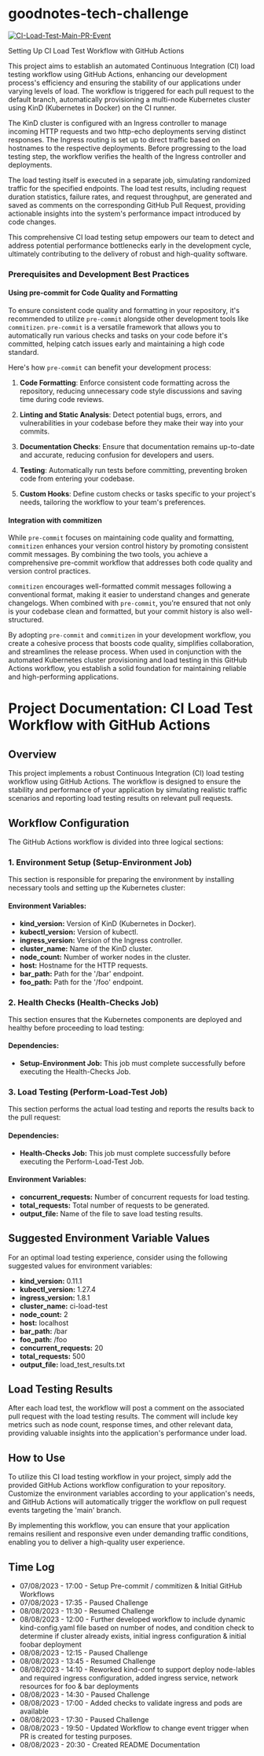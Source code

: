 # goodnotes-tech-challenge

[![CI-Load-Test-Main-PR-Event](https://github.com/pete-leese/cicd-load-test/actions/workflows/main-pr-event.yaml/badge.svg?branch=main)](https://github.com/pete-leese/cicd-load-test/actions/workflows/main-pr-event.yaml)

Setting Up CI Load Test Workflow with GitHub Actions

This project aims to establish an automated Continuous Integration (CI) load testing workflow using GitHub Actions, enhancing our development process's efficiency and ensuring the stability of our applications under varying levels of load. The workflow is triggered for each pull request to the default branch, automatically provisioning a multi-node Kubernetes cluster using KinD (Kubernetes in Docker) on the CI runner.

The KinD cluster is configured with an Ingress controller to manage incoming HTTP requests and two http-echo deployments serving distinct responses. The Ingress routing is set up to direct traffic based on hostnames to the respective deployments. Before progressing to the load testing step, the workflow verifies the health of the Ingress controller and deployments.

The load testing itself is executed in a separate job, simulating randomized traffic for the specified endpoints. The load test results, including request duration statistics, failure rates, and request throughput, are generated and saved as comments on the corresponding GitHub Pull Request, providing actionable insights into the system's performance impact introduced by code changes.

This comprehensive CI load testing setup empowers our team to detect and address potential performance bottlenecks early in the development cycle, ultimately contributing to the delivery of robust and high-quality software.
### Prerequisites and Development Best Practices

#### Using pre-commit for Code Quality and Formatting

To ensure consistent code quality and formatting in your repository, it's recommended to utilize `pre-commit` alongside other development tools like `commitizen`. `pre-commit` is a versatile framework that allows you to automatically run various checks and tasks on your code before it's committed, helping catch issues early and maintaining a high code standard.

Here's how `pre-commit` can benefit your development process:

1. **Code Formatting**: Enforce consistent code formatting across the repository, reducing unnecessary code style discussions and saving time during code reviews.

2. **Linting and Static Analysis**: Detect potential bugs, errors, and vulnerabilities in your codebase before they make their way into your commits.

3. **Documentation Checks**: Ensure that documentation remains up-to-date and accurate, reducing confusion for developers and users.

4. **Testing**: Automatically run tests before committing, preventing broken code from entering your codebase.

5. **Custom Hooks**: Define custom checks or tasks specific to your project's needs, tailoring the workflow to your team's preferences.

#### Integration with commitizen

While `pre-commit` focuses on maintaining code quality and formatting, `commitizen` enhances your version control history by promoting consistent commit messages. By combining the two tools, you achieve a comprehensive pre-commit workflow that addresses both code quality and version control practices.

`commitizen` encourages well-formatted commit messages following a conventional format, making it easier to understand changes and generate changelogs. When combined with `pre-commit`, you're ensured that not only is your codebase clean and formatted, but your commit history is also well-structured.

By adopting `pre-commit` and `commitizen` in your development workflow, you create a cohesive process that boosts code quality, simplifies collaboration, and streamlines the release process. When used in conjunction with the automated Kubernetes cluster provisioning and load testing in this GitHub Actions workflow, you establish a solid foundation for maintaining reliable and high-performing applications.

# Project Documentation: CI Load Test Workflow with GitHub Actions

## Overview

This project implements a robust Continuous Integration (CI) load testing workflow using GitHub Actions. The workflow is designed to ensure the stability and performance of your application by simulating realistic traffic scenarios and reporting load testing results on relevant pull requests.

## Workflow Configuration

The GitHub Actions workflow is divided into three logical sections:

### 1. Environment Setup (Setup-Environment Job)

This section is responsible for preparing the environment by installing necessary tools and setting up the Kubernetes cluster:

#### Environment Variables:

- **kind_version:** Version of KinD (Kubernetes in Docker).
- **kubectl_version:** Version of kubectl.
- **ingress_version:** Version of the Ingress controller.
- **cluster_name:** Name of the KinD cluster.
- **node_count:** Number of worker nodes in the cluster.
- **host:** Hostname for the HTTP requests.
- **bar_path:** Path for the '/bar' endpoint.
- **foo_path:** Path for the '/foo' endpoint.

### 2. Health Checks (Health-Checks Job)

This section ensures that the Kubernetes components are deployed and healthy before proceeding to load testing:

#### Dependencies:

- **Setup-Environment Job:** This job must complete successfully before executing the Health-Checks Job.

### 3. Load Testing (Perform-Load-Test Job)

This section performs the actual load testing and reports the results back to the pull request:

#### Dependencies:

- **Health-Checks Job:** This job must complete successfully before executing the Perform-Load-Test Job.

#### Environment Variables:

- **concurrent_requests:** Number of concurrent requests for load testing.
- **total_requests:** Total number of requests to be generated.
- **output_file:** Name of the file to save load testing results.

## Suggested Environment Variable Values

For an optimal load testing experience, consider using the following suggested values for environment variables:

- **kind_version:** 0.11.1
- **kubectl_version:** 1.27.4
- **ingress_version:** 1.8.1
- **cluster_name:** ci-load-test
- **node_count:** 2
- **host:** localhost
- **bar_path:** /bar
- **foo_path:** /foo
- **concurrent_requests:** 20
- **total_requests:** 500
- **output_file:** load_test_results.txt

## Load Testing Results

After each load test, the workflow will post a comment on the associated pull request with the load testing results. The comment will include key metrics such as node count, response times, and other relevant data, providing valuable insights into the application's performance under load.

## How to Use

To utilize this CI load testing workflow in your project, simply add the provided GitHub Actions workflow configuration to your repository. Customize the environment variables according to your application's needs, and GitHub Actions will automatically trigger the workflow on pull request events targeting the 'main' branch.

By implementing this workflow, you can ensure that your application remains resilient and responsive even under demanding traffic conditions, enabling you to deliver a high-quality user experience.

## Time Log
- 07/08/2023 - 17:00 - Setup Pre-commit / commitizen & Initial GitHub Workflows
- 07/08/2023 - 17:35 - Paused Challenge
- 08/08/2023 - 11:30 - Resumed Challenge
- 08/08/2023 - 12:00 - Further developed workflow to include dynamic kind-config.yaml file based on number of nodes, and condition check to determine if cluster already exists, initial ingress configuration & initial foobar deployment
- 08/08/2023 - 12:15 - Paused Challenge
- 08/08/2023 - 13:45 - Resumed Challenge
- 08/08/2023 - 14:10 - Reworked kind-conf to support deploy node-lables and required ingress configuration, added ingress service, network resources for foo & bar deployments
- 08/08/2023 - 14:30 - Paused Challenge
- 08/08/2023 - 17:00 - Added checks to validate ingress and pods are available
- 08/08/2023 - 17:30 - Paused Challenge
- 08/08/2023 - 19:50 - Updated Workflow to change event trigger when PR is created for testing purposes.
- 08/08/2023 - 20:30 - Created README Documentation
